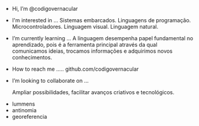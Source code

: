 -  Hi, I’m @codigovernacular
  
-  I'm interested in ...
  Sistemas embarcados. Linguagens de programação. Microcontroladores. Linguagem visual. Linguagem natural.
- I’m currently learning ...
  A linguagem desempenha papel fundamental no aprendizado, pois é a ferramenta principal através da qual comunicamos ideias, trocamos informações e adquirimos novos conhecimentos.

- How to reach me .....
  github.com/codigovernacular

-  I’m looking to collaborate on ...

   Ampliar possibilidades,  facilitar avanços criativos e tecnológicos.


<!---
codigovernacular/codigovernacular is a ✨ special ✨ repository because its `README.md` (this file) appears on your GitHub profile.
You can click the Preview link to take a look at your changes.
--->
- lummens
- antinomia
- georeferencia
  
